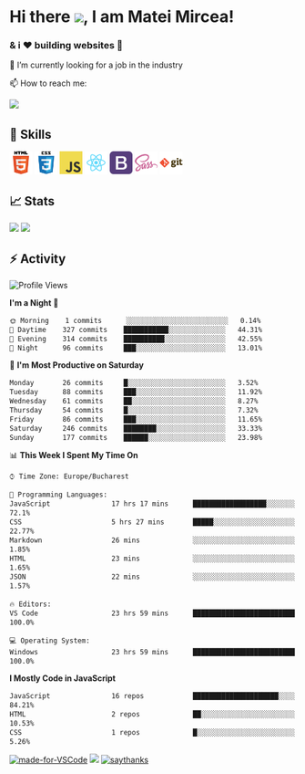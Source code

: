 # Hi there <img src="https://raw.githubusercontent.com/MartinHeinz/MartinHeinz/master/wave.gif" width="30px">, I am Matei Mircea!
### & i ❤️ building websites 🙌

🔭 I’m currently looking for a job in the industry

📫 How to reach me:

<a href="https://www.linkedin.com/in/mateimircea/">
  <img src="https://img.shields.io/badge/--linkedin?label=LinkedIn&logo=LinkedIn&style=social" />
<a>
 
 
## 🚀 Skills 
<div display="inline">
<img alt="HTML5" width="40px" src="https://raw.githubusercontent.com/github/explore/80688e429a7d4ef2fca1e82350fe8e3517d3494d/topics/html/html.png" />
<img alt="CSS3" width="40px" src="https://raw.githubusercontent.com/github/explore/80688e429a7d4ef2fca1e82350fe8e3517d3494d/topics/css/css.png" />
<img alt="JavaScript" width="40px" src="https://raw.githubusercontent.com/github/explore/80688e429a7d4ef2fca1e82350fe8e3517d3494d/topics/javascript/javascript.png" />
<img alt="React" width="40px" src="https://raw.githubusercontent.com/github/explore/80688e429a7d4ef2fca1e82350fe8e3517d3494d/topics/react/react.png" />
<img alt="bootstrap" width="40px" src="https://raw.githubusercontent.com/github/explore/78df643247d429f6cc873026c0622819ad797942/topics/bootstrap/bootstrap.png" />
<img alt="Sass" width="40px" src="https://raw.githubusercontent.com/github/explore/80688e429a7d4ef2fca1e82350fe8e3517d3494d/topics/sass/sass.png" />
<img alt="Git" width="40px" src="https://raw.githubusercontent.com/github/explore/80688e429a7d4ef2fca1e82350fe8e3517d3494d/topics/git/git.png" />
<div>


## 📈 Stats 
<div display="inline">
<img src="https://github-readme-stats.vercel.app/api/top-langs/?username=Matei87&theme=radical&show_icons=true" />
<img src="https://github-readme-stats.vercel.app/api?username=Matei87&theme=radical&show_icons=true" />
<div>


## :zap: Activity
<!--START_SECTION:waka-->
![Profile Views](http://img.shields.io/badge/Profile%20Views-23-blue)

**I'm a Night 🦉** 

```text
🌞 Morning    1 commits      ░░░░░░░░░░░░░░░░░░░░░░░░░   0.14% 
🌆 Daytime    327 commits    ███████████░░░░░░░░░░░░░░   44.31% 
🌃 Evening    314 commits    ██████████░░░░░░░░░░░░░░░   42.55% 
🌙 Night      96 commits     ███░░░░░░░░░░░░░░░░░░░░░░   13.01%

```
📅 **I'm Most Productive on Saturday** 

```text
Monday       26 commits     █░░░░░░░░░░░░░░░░░░░░░░░░   3.52% 
Tuesday      88 commits     ███░░░░░░░░░░░░░░░░░░░░░░   11.92% 
Wednesday    61 commits     ██░░░░░░░░░░░░░░░░░░░░░░░   8.27% 
Thursday     54 commits     █░░░░░░░░░░░░░░░░░░░░░░░░   7.32% 
Friday       86 commits     ███░░░░░░░░░░░░░░░░░░░░░░   11.65% 
Saturday     246 commits    ████████░░░░░░░░░░░░░░░░░   33.33% 
Sunday       177 commits    ██████░░░░░░░░░░░░░░░░░░░   23.98%

```


📊 **This Week I Spent My Time On** 

```text
⌚︎ Time Zone: Europe/Bucharest

💬 Programming Languages: 
JavaScript               17 hrs 17 mins      ██████████████████░░░░░░░   72.1% 
CSS                      5 hrs 27 mins       █████░░░░░░░░░░░░░░░░░░░░   22.77% 
Markdown                 26 mins             ░░░░░░░░░░░░░░░░░░░░░░░░░   1.85% 
HTML                     23 mins             ░░░░░░░░░░░░░░░░░░░░░░░░░   1.65% 
JSON                     22 mins             ░░░░░░░░░░░░░░░░░░░░░░░░░   1.57%

🔥 Editors: 
VS Code                  23 hrs 59 mins      █████████████████████████   100.0%

💻 Operating System: 
Windows                  23 hrs 59 mins      █████████████████████████   100.0%

```

**I Mostly Code in JavaScript** 

```text
JavaScript               16 repos            █████████████████████░░░░   84.21% 
HTML                     2 repos             ██░░░░░░░░░░░░░░░░░░░░░░░   10.53% 
CSS                      1 repos             █░░░░░░░░░░░░░░░░░░░░░░░░   5.26%

```



<!--END_SECTION:waka-->
  
  
  

[![made-for-VSCode](https://img.shields.io/badge/Made%20for-VSCode-1f425f.svg)](https://code.visualstudio.com/)
<img src="https://img.shields.io/badge/MADE%20WITH%20%E2%9D%A4%EF%B8%8F%20IN-ROMANIA-%23CD0000?style=for-the-badge" />
[![saythanks](https://img.shields.io/badge/say-thanks-ff69b4.svg)](https://saythanks.io/to/kennethreitz)

